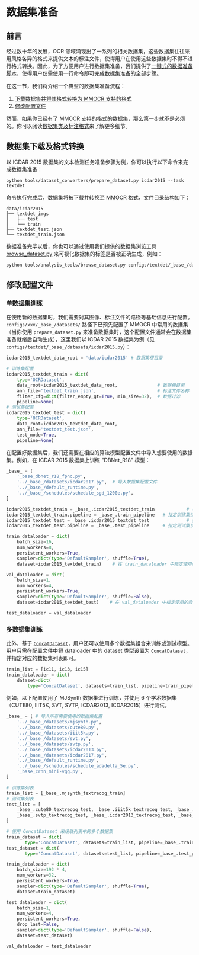 # 数据集准备

## 前言

经过数十年的发展，OCR 领域涌现出了一系列的相关数据集，这些数据集往往采用风格各异的格式来提供文本的标注文件，使得用户在使用这些数据集时不得不进行格式转换。因此，为了方便用户进行数据集准备，我们提供了[一键式的数据准备脚本](./data_prepare/dataset_preparer.md)，使得用户仅需使用一行命令即可完成数据集准备的全部步骤。

在这一节，我们将介绍一个典型的数据集准备流程：

1. [下载数据集并将其格式转换为 MMOCR 支持的格式](#数据集下载及格式转换)
2. [修改配置文件](#修改配置文件)

然而，如果你已经有了 MMOCR 支持的格式的数据集，那么第一步就不是必须的。你可以阅读[数据集类及标注格式](../basic_concepts/datasets.md#数据集类及标注格式)来了解更多细节。

## 数据集下载及格式转换

以 ICDAR 2015 数据集的文本检测任务准备步骤为例，你可以执行以下命令来完成数据集准备：

```shell
python tools/dataset_converters/prepare_dataset.py icdar2015 --task textdet
```

命令执行完成后，数据集将被下载并转换至 MMOCR 格式，文件目录结构如下：

```text
data/icdar2015
├── textdet_imgs
│   ├── test
│   └── train
├── textdet_test.json
└── textdet_train.json
```

数据准备完毕以后，你也可以通过使用我们提供的数据集浏览工具 [browse_dataset.py](./useful_tools.md#数据集可视化工具) 来可视化数据集的标签是否被正确生成，例如：

```bash
python tools/analysis_tools/browse_dataset.py configs/textdet/_base_/datasets/icdar2017.py
```

## 修改配置文件

### 单数据集训练

在使用新的数据集时，我们需要对其图像、标注文件的路径等基础信息进行配置。`configs/xxx/_base_/datasets/` 路径下已预先配置了 MMOCR 中常用的数据集（当你使用 `prepare_dataset.py` 来准备数据集时，这个配置文件通常会在数据集准备就绪后自动生成），这里我们以 ICDAR 2015 数据集为例（见 `configs/textdet/_base_/datasets/icdar2015.py`）：

```Python
icdar2015_textdet_data_root = 'data/icdar2015' # 数据集根目录

# 训练集配置
icdar2015_textdet_train = dict(
    type='OCRDataset',
    data_root=icdar2015_textdet_data_root,               # 数据根目录
    ann_file='textdet_train.json',                       # 标注文件名称
    filter_cfg=dict(filter_empty_gt=True, min_size=32),  # 数据过滤
    pipeline=None)
# 测试集配置
icdar2015_textdet_test = dict(
    type='OCRDataset',
    data_root=icdar2015_textdet_data_root,
    ann_file='textdet_test.json',
    test_mode=True,
    pipeline=None)
```

在配置好数据集后，我们还需要在相应的算法模型配置文件中导入想要使用的数据集。例如，在 ICDAR 2015 数据集上训练 "DBNet_R18" 模型：

```Python
_base_ = [
    '_base_dbnet_r18_fpnc.py',
    '../_base_/datasets/icdar2017.py',  # 导入数据集配置文件
    '../_base_/default_runtime.py',
    '../_base_/schedules/schedule_sgd_1200e.py',
]

icdar2015_textdet_train = _base_.icdar2015_textdet_train            # 指定训练集
icdar2015_textdet_train.pipeline = _base_.train_pipeline   # 指定训练集使用的数据流水线
icdar2015_textdet_test = _base_.icdar2015_textdet_test              # 指定测试集
icdar2015_textdet_test.pipeline = _base_.test_pipeline     # 指定测试集使用的数据流水线

train_dataloader = dict(
    batch_size=16,
    num_workers=8,
    persistent_workers=True,
    sampler=dict(type='DefaultSampler', shuffle=True),
    dataset=icdar2015_textdet_train)    # 在 train_dataloader 中指定使用的训练数据集

val_dataloader = dict(
    batch_size=1,
    num_workers=4,
    persistent_workers=True,
    sampler=dict(type='DefaultSampler', shuffle=False),
    dataset=icdar2015_textdet_test)    # 在 val_dataloader 中指定使用的验证数据集

test_dataloader = val_dataloader
```

### 多数据集训练

此外，基于 [`ConcatDataset`](mmocr.datasets.ConcatDataset)，用户还可以使用多个数据集组合来训练或测试模型。用户只需在配置文件中将 dataloader 中的 dataset 类型设置为 `ConcatDataset`，并指定对应的数据集列表即可。

```Python
train_list = [ic11, ic13, ic15]
train_dataloader = dict(
    dataset=dict(
        type='ConcatDataset', datasets=train_list, pipeline=train_pipeline))
```

例如，以下配置使用了 MJSynth 数据集进行训练，并使用 6 个学术数据集（CUTE80, IIIT5K, SVT, SVTP, ICDAR2013, ICDAR2015）进行测试。

```Python
_base_ = [ # 导入所有需要使用的数据集配置
    '../_base_/datasets/mjsynth.py',
    '../_base_/datasets/cute80.py',
    '../_base_/datasets/iiit5k.py',
    '../_base_/datasets/svt.py',
    '../_base_/datasets/svtp.py',
    '../_base_/datasets/icdar2013.py',
    '../_base_/datasets/icdar2017.py',
    '../_base_/default_runtime.py',
    '../_base_/schedules/schedule_adadelta_5e.py',
    '_base_crnn_mini-vgg.py',
]

# 训练集列表
train_list = [_base_.mjsynth_textrecog_train]
# 测试集列表
test_list = [
    _base_.cute80_textrecog_test, _base_.iiit5k_textrecog_test, _base_.svt_textrecog_test,
    _base_.svtp_textrecog_test, _base_.icdar2013_textrecog_test, _base_.icdar2015_textrecog_test
]

# 使用 ConcatDataset 来级联列表中的多个数据集
train_dataset = dict(
       type='ConcatDataset', datasets=train_list, pipeline=_base_.train_pipeline)
test_dataset = dict(
       type='ConcatDataset', datasets=test_list, pipeline=_base_.test_pipeline)

train_dataloader = dict(
    batch_size=192 * 4,
    num_workers=32,
    persistent_workers=True,
    sampler=dict(type='DefaultSampler', shuffle=True),
    dataset=train_dataset)

test_dataloader = dict(
    batch_size=1,
    num_workers=4,
    persistent_workers=True,
    drop_last=False,
    sampler=dict(type='DefaultSampler', shuffle=False),
    dataset=test_dataset)

val_dataloader = test_dataloader
```
